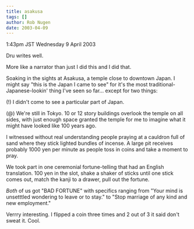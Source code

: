 ```yaml
---
title: asakusa
tags: []
author: Rob Nugen
date: 2003-04-09
---
```


<p class=date>1:43pm JST Wednesday 9 April 2003</p>

<p>Dru writes well.</p>

<p>More like a narrator than just I did this and I did that.</p>

<p>Soaking in the sights at Asakusa, a temple close to downtown Japan.
I might say "this is the Japan I came to see" for it's the most
traditional-Japanese-lookin' thing I've seen so far... except for two
things:</p>

<p>(!) I didn't come to see a particular part of Japan.</p>

<p>(@) We're still in Tokyo.  10 or 12 story buildings overlook the
temple on all sides, with just enough space granted the temple for me
to imagine what it might have looked like 100 years ago.</p>

<p>I witnessed without real understanding people praying at a cauldron
full of sand where they stick lighted bundles of incense.  A large pit
receives probably 1000 yen per minute as people toss in coins and take
a moment to pray.</p>

<p>We took part in one ceremonial fortune-telling that had an English
translation.  100 yen in the slot, shake a shaker of sticks until one
stick comes out, match the kanji to a drawer, pull out the fortune.</p>

<p><em>Both</em> of us got "BAD FORTUNE" with specifics ranging from
"Your mind is unsetttled wondering to leave or to stay." to "Stop
marriage of any kind and new employment."</p>

<p>Verrry interesting.  I flipped a coin three times and 2 out of 3 it
said don't sweat it.  Cool.</p>

